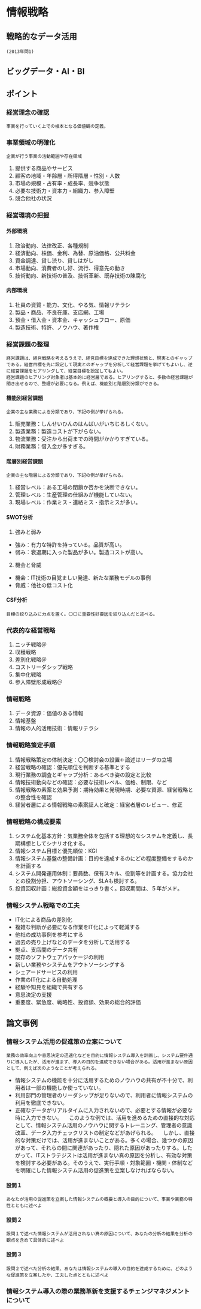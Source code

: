 # 情報戦略

## 戦略的なデータ活用
	(2013年問1)
## ビッグデータ・AI・BI

## ポイント
### 経営理念の確認
	事業を行っていく上での根本となる価値観の定義。
### 事業領域の明確化
	企業が行う事業の活動範囲や存在領域
1. 提供する商品やサービス
2. 顧客の地域・年齢層・所得階層・性別・人数
3. 市場の規模・占有率・成長率、競争状態
4. 必要な技術力・資本力・組織力、参入障壁
5. 競合他社の状況
### 経営環境の把握
#### 外部環境
1. 政治動向、法律改正、各種規制
2. 経済動向、株価、金利、為替、原油価格、公共料金
3. 資金調達、貸し渋り、貸しはがし
4. 市場動向、消費者のし好、流行、得意先の動き
5. 技術動向、新技術の普及、技術革新、既存技術の陳腐化
#### 内部環境
1. 社員の資質・能力、文化、やる気、情報リテラシ
2. 製品・商品、不良在庫、支店網、工場
3. 預金・借入金・資本金、キャッシュフロー、原価
4. 製造技術、特許、ノウハウ、著作権
### 経営課題の整理
	経営課題は、経営戦略を考えるうえで、経営目標を達成できた理想状態と、現実とのギャップである。経営目標を先に設定して現実とのギャップを分析して経営課題を挙げてもよいし、逆に経営課題をヒアリングして、経営目標を設定してもよい。
	経営課題のヒアリング対象者は基本的に経営層である。ヒアリングすると、多数の経営課題が聞き出せるので、整理が必要になる。例えば、機能別と階層別分類ができる。
#### 機能別経営課題
	企業の主な業務による分類であり、下記の例が挙げられる。
1. 販売業務：しんせいひんのはんばいがいちじるしくない。
2. 製造業務：製造コストが下がらない。
3. 物流業務：受注から出荷までの時間がかかりすぎている。
4. 財務業務：借入金が多すぎる。
#### 階層別経営課題
	企業の主な階層による分類であり、下記の例が挙げられる。
1. 経営レベル：ある工場の閉鎖か否かを決断できない。
2. 管理レベル：生産管理の仕組みが機能していない。
3. 現場レベル：作業ミス・連絡ミス・指示ミスが多い。
#### SWOT分析
1. 強みと弱み
* 強み：有力な特許を持っている。品質が高い。
* 弱み：衰退期に入った製品が多い。製造コストが高い。
2. 機会と脅威
* 機会：IT技術の目覚ましい発達、新たな業務モデルの事例
* 脅威：他社の低コスト化
#### CSF分析
	目標の絞り込みに力点を置く。〇〇に重要性好要因を絞り込んだと述べる。
### 代表的な経営戦略
1. ニッチ戦略＠
2. 収穫戦略
3. 差別化戦略＠
4. コストリーダシップ戦略
5. 集中化戦略
6. 参入障壁形成戦略＠
### 情報戦略
1. データ資源：価値のある情報
2. 情報基盤
3. 情報の人的活用技術：情報リテラシ
### 情報戦略策定手順
1. 情報戦略策定の体制決定：〇〇検討会の設置←論述はリーダの立場
2. 経営戦略の確認：優先順位を判断する基準とする
3. 現行業務の調査とギャップ分析：あるべき姿の設定と比較
4. 情報技術動向などの確認：必要な技術レベル、価格、制限、など
5. 情報戦略の素案と効果予測：期待効果と発現時期、必要な資源、経営戦略との整合性を確認
6. 経営者層による情報戦略の素案証人と確定：経営者層のレビュー、修正
### 情報戦略の構成要素
1. システム化基本方針：気業務全体を包括する理想的なシステムを定義し、長期構想としてシナリオ化する。
2. 情報システム目標と優先順位：KGI
3. 情報システム基盤の整備計画：目的を達成するのにどの程度整備をするのかを計画する
4. システム開発運用体制：要員数、保有スキル、役割等を計画する。協力会社との役割分担、アウトソーシング、SLAも検討する。
5. 投資回収計画：総投資金額をはっきり書く。回収期間は、５年がメド。
### 情報システム戦略での工夫
* IT化による商品の差別化
* 複雑な判断が必要になる作業をIT化によって軽減する
* 他社の成功事例を参考にする
* 過去の売り上げなどのデータを分析して活用する
* 拠点、支店間のデータ共有
* 既存のソフトウェアパッケージの利用
* 新しい業務やシステムをアウトソーシングする
* シェアードサービスの利用
* 作業のIT化による自動処理
* 経験や知見を組織で共有する
* 意思決定の支援
* 重要度、緊急度、戦略性、投資額、効果の総合的評価

## 論文事例
### 情報システム活用の促進策の立案について
	業務の効率向上や意思決定の迅速化などを目的に情報システム導入を計画し、システム要件通りに導入したが、活用が進まず、導入の目的を達成できない場合がある。活用が進まない原因として、例えば次のようなことが考えられる。
* 情報システムの機能を十分に活用するためのノウハウの共有が不十分で、利用者は一部の機能しか使っていない。
* 利用部門の管理者のリーダシップが足りないので、利用者に情報システムの利用を徹底できない。
* 正確なデータがリアルタイムに入力されないので、必要とする情報が必要な時に入力できない。
　このような例では、活用を進めるための直接的な対応として、情報システム活用のノウハウに関するトレーニング、管理者の意識改革、データ入力チェックリストの制定などがあげられる。
　しかし、直接的な対策だけでは、活用が進まないことがある。多くの場合、幾つかの原因があって、それらの間に関連があったり、隠れた原因があったりする。したがって、ITストラテジストは活用が進まない真の原因を分析し、有効な対策を検討する必要がある。そのうえで、実行手順・対象範囲・機関・体制などを明確にした情報システム活用の促進策を立案しなければならない。

#### 設問１
	あなたが活用の促進策を立案した情報システムの概要と導入の目的について、事業や業務の特性とともに述べよ
#### 設問２
	設問１で述べた情報システムが活用されない真の原因について、あなたの分析の結果を分析の観点を含めて具体的に述べよ
#### 設問３
	設問２で述べた分析の結果、あなたは情報システムの導入の目的を達成するために、どのような促進策を立案したか、工夫した点とともに述べよ

### 情報システム導入の際の業務革新を支援するチェンジマネジメントについて

